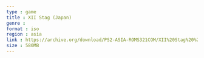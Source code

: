 ```yaml
---
type : game
title : XII Stag (Japan)
genre : 
format : iso
region : asia
link : https://archive.org/download/PS2-ASIA-ROMS321COM/XII%20Stag%20%28Japan%29.7z
size : 580MB
---
```

